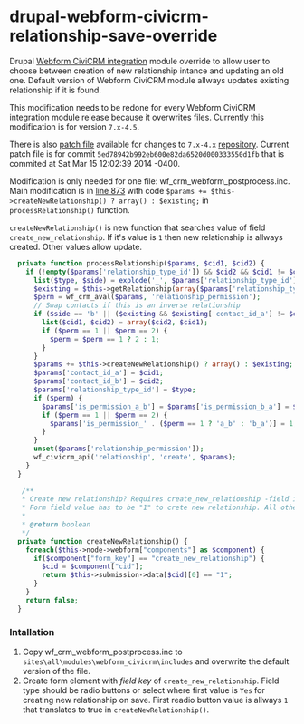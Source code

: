 drupal-webform-civicrm-relationship-save-override
=================================================

Drupal [Webform CiviCRM integration](https://drupal.org/project/webform_civicrm) module override to allow user to choose between creation of new relationship intance and updating an old one. Default version of Webform CiviCRM module allways updates existing relationship if it is found.

This modification needs to be redone for every Webform CiviCRM integration module release because it overwrites files. Currently this modification is for version `7.x-4.5`.

There is also [patch file](relationship_creation.patch) available for changes to `7.x-4.x` [repository](http://git.drupal.org/project/webform_civicrm.git). Current patch file is for commit `5ed78942b992eb600e82da6520d000333550d1fb` that is commited at Sat Mar 15 12:02:39 2014 -0400.

Modification is only needed for one file: wf_crm_webform_postprocess.inc. Main modification is in [line 873](wf_crm_webform_postprocess.inc#L873) with code `$params += $this->createNewRelationship() ? array() : $existing;` in `processRelationship()` function.

`createNewRelationship()` is new function that searches value of field `create_new_relationship`. If it's value is `1` then new relationship is allways created. Other values allow update.

```php
  private function processRelationship($params, $cid1, $cid2) {
    if (!empty($params['relationship_type_id']) && $cid2 && $cid1 != $cid2) {
      list($type, $side) = explode('_', $params['relationship_type_id']);
      $existing = $this->getRelationship(array($params['relationship_type_id']), $cid1, $cid2);
      $perm = wf_crm_aval($params, 'relationship_permission');
      // Swap contacts if this is an inverse relationship
      if ($side == 'b' || ($existing && $existing['contact_id_a'] != $cid1)) {
        list($cid1, $cid2) = array($cid2, $cid1);
        if ($perm == 1 || $perm == 2) {
          $perm = $perm == 1 ? 2 : 1;
        }
      }
      $params += $this->createNewRelationship() ? array() : $existing;
      $params['contact_id_a'] = $cid1;
      $params['contact_id_b'] = $cid2;
      $params['relationship_type_id'] = $type;
      if ($perm) {
        $params['is_permission_a_b'] = $params['is_permission_b_a'] = $perm == 3 ? 1 : 0;
        if ($perm == 1 || $perm == 2) {
          $params['is_permission_' . ($perm == 1 ? 'a_b' : 'b_a')] = 1;
        }
      }
      unset($params['relationship_permission']);
      wf_civicrm_api('relationship', 'create', $params);
    }
  }
  
   /**
   * Create new relationship? Requires create_new_relationship -field in form to work. 
   * Form field value has to be "1" to crete new relationship. All other values are evaluated to false.
   *
   * @return boolean
   */
  private function createNewRelationship() {
    foreach($this->node->webform["components"] as $component) {
      if($component["form_key"] == "create_new_relationship") {
        $cid = $component["cid"];
        return $this->submission->data[$cid][0] == "1";
      }
    }
    return false;
  }
```

### Intallation
1. Copy wf_crm_webform_postprocess.inc to `sites\all\modules\webform_civicrm\includes` and overwrite the default version of the file.
2. Create form element with _field key_ of `create_new_relationship`. Field type should be radio buttons or select where first value is `Yes` for creating new relationship on save. First readio button value is allways `1` that translates to true in `createNewRelationship()`.
